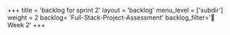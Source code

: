+++
title = 'backlog for sprint 2'
layout = 'backlog'
menu_level = ['subdir']
weight = 2
backlog= 'Full-Stack-Project-Assessment'
backlog_filter='📅 Week 2'
+++
